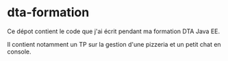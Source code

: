# dta-formation
Ce dépot contient le code que j'ai écrit pendant ma formation DTA Java EE.

Il contient notamment un TP sur la gestion d'une pizzeria et un petit chat en console.
